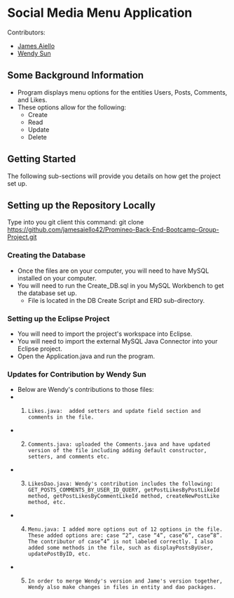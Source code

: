 # Social Media Menu Application
Contributors: 
* [James Aiello](https://github.com/jamesaiello42)
* [Wendy Sun](https://github.com/wensun163)

## Some Background Information
* Program displays menu options for the entities Users, Posts, Comments, and Likes.
* These options allow for the following:
	* Create
	* Read
	* Update
	* Delete

## Getting Started
The following sub-sections will provide you details on how get the project set up.

## Setting up the Repository Locally
Type into you git client this command: git clone https://github.com/jamesaiello42/Promineo-Back-End-Bootcamp-Group-Project.git

### Creating the Database
* Once the files are on your computer, you will need to have MySQL installed on your computer.
* You will need to run the Create_DB.sql in you MySQL Workbench to get the database set up. 
	* File is located in the DB Create Script and ERD sub-directory.

### Setting up the Eclipse Project
* You will need to import the project's workspace into Eclipse.
* You will need to import the external MySQL Java Connector into your Eclipse project.
* Open the Application.java and run the program.

### Updates for Contribution by Wendy Sun
* Below are Wendy's contributions to those files:
* 1)     Likes.java:  added setters and update field section and comments in the file.
* 2)     Comments.java: uploaded the Comments.java and have updated version of the file including adding default constructor, setters, and comments etc. 
* 3)     LikesDao.java: Wendy's contribution includes the following: GET_POSTS_COMMENTS_BY_USER_ID_QUERY, getPostLikesByPostLikeId method, getPostLikesByCommentLikeId method, createNewPostLike method, etc.
* 4)     Menu.java: I added more options out of 12 options in the file. These added options are: case “2”, case “4”, case”6”, case”8”. The contributor of case”4” is not labeled correctly. I also added some methods in the file, such as displayPostsByUser, updatePostByID, etc.
* 5)     In order to merge Wendy's version and Jame's version together, Wendy also make changes in files in entity and dao packages.
